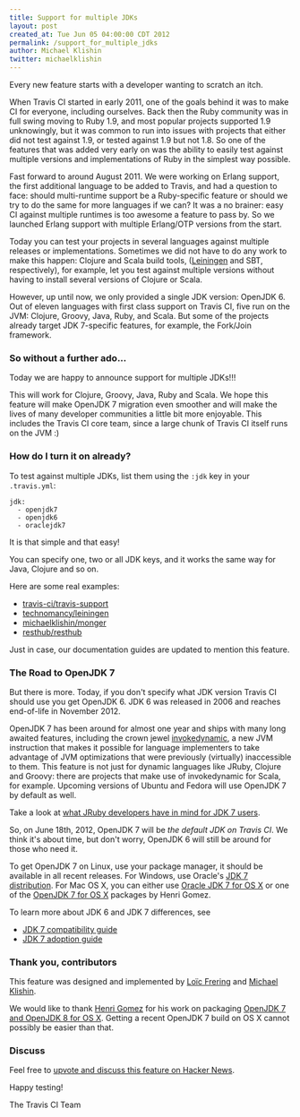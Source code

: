 ```yaml
---
title: Support for multiple JDKs
layout: post
created_at: Tue Jun 05 04:00:00 CDT 2012
permalink: /support_for_multiple_jdks
author: Michael Klishin
twitter: michaelklishin
---
```


Every new feature starts with a developer wanting to scratch an itch.

When Travis CI started in early 2011, one of the goals behind it was to make CI for everyone, including ourselves. Back then the Ruby community was in full swing moving to Ruby 1.9, and most popular projects supported 1.9 unknowingly, but it was common to run into issues with projects that either did not test against 1.9, or tested against 1.9 but not 1.8. So one of the features that was added very early on was the ability to easily test against multiple versions and implementations of Ruby in the simplest way possible.

Fast forward to around August 2011. We were working on Erlang support, the first additional language to be added to Travis, and had a question to face: should multi-runtime support be a Ruby-specific feature or should we try to do the same for more languages if we can? It was a no brainer: easy CI against multiple runtimes is too awesome a feature to pass by. So we launched Erlang support with multiple Erlang/OTP versions from the start.

Today you can test your projects in several languages against multiple releases or implementations. Sometimes we did not have to do any work to make this happen: Clojure and Scala build tools, ([Leiningen](http://leiningen.org) and SBT, respectively), for example, let you test against multiple versions without having to install several versions of Clojure or Scala.

However, up until now, we only provided a single JDK version: OpenJDK 6. Out of eleven languages with first class support on Travis CI, five run on the JVM: Clojure, Groovy, Java, Ruby, and Scala. But some of the projects already target JDK 7-specific features, for example, the Fork/Join framework.

### So without a further ado...

Today we are happy to announce support for multiple JDKs!!!

This will work for Clojure, Groovy, Java, Ruby and Scala. We hope this feature will make OpenJDK 7 migration even smoother and will make the lives of many developer communities a little bit more enjoyable. This includes the Travis CI core team, since a large chunk of Travis CI itself runs on the JVM :)


### How do I turn it on already?

To test against multiple JDKs, list them using the `:jdk` key in your `.travis.yml`:

    jdk:
      - openjdk7
      - openjdk6
      - oraclejdk7

It is that simple and that easy!

You can specify one, two or all JDK keys, and it works the same way for Java, Clojure and so on.

Here are some real examples:

 * [travis-ci/travis-support](https://github.com/travis-ci/travis-support/blob/master/.travis.yml)
 * [technomancy/leiningen](https://github.com/technomancy/leiningen/blob/master/.travis.yml)
 * [michaelklishin/monger](https://github.com/michaelklishin/monger/blob/master/.travis.yml)
 * [resthub/resthub](https://github.com/resthub/resthub-spring-stack/blob/master/.travis.yml)

Just in case, our documentation guides are updated to mention this feature.


### The Road to OpenJDK 7

But there is more. Today, if you don't specify what JDK version Travis CI should use you get OpenJDK 6. JDK 6 was released in 2006 and reaches
end-of-life in November 2012. 

OpenJDK 7 has been around for almost one year and ships with many long awaited features, including the crown jewel  [invokedynamic](http://download.oracle.com/javase/7/docs/technotes/guides/vm/multiple-language-support.html), a new JVM instruction that makes it possible for language implementers to take advantage of JVM optimizations that were previously (virtually) inaccessible to them. This feature is not just for dynamic languages like JRuby, Clojure and Groovy: there are projects that make use of invokedynamic for Scala, for example. Upcoming versions of Ubuntu and Fedora will use OpenJDK 7 by default as well. 

Take a look at [what JRuby developers have in mind for JDK 7 users](http://blog.headius.com/2011/08/jruby-and-java-7-what-to-expect.html).

So, on June 18th, 2012, OpenJDK 7 will be *the default JDK on Travis CI*. We think it's about time, but don't worry, OpenJDK 6 will still be around for those who need it.

To get OpenJDK 7 on Linux, use your package manager, it should be available in all recent releases. For Windows, use Oracle's [JDK 7 distribution](http://www.oracle.com/technetwork/java/javase/downloads/jdk-7u4-downloads-1591156.html).
For Mac OS X, you can either use [Oracle JDK 7 for OS X](http://www.oracle.com/technetwork/java/javase/downloads/jdk-7u4-downloads-1591156.html) or one of the [OpenJDK 7 for OS X](http://code.google.com/p/openjdk-osx-build/) packages by Henri Gomez.

To learn more about JDK 6 and JDK 7 differences, see

 * [JDK 7 compatibility guide](http://www.oracle.com/technetwork/java/javase/compatibility-417013.html)
 * [JDK 7 adoption guide](http://docs.oracle.com/javase/7/docs/webnotes/adoptionGuide/index.html)


### Thank you, contributors

This feature was designed and implemented by [Loïc Frering](http://twitter.com/loicfrering) and [Michael Klishin](http://twitter.com/michaelklishin).

We would like to thank [Henri Gomez](http://twitter.com/hgomez) for his work on packaging [OpenJDK 7 and OpenJDK 8 for OS X](http://code.google.com/p/openjdk-osx-build/). Getting a recent
OpenJDK 7 build on OS X cannot possibly be easier than that.


### Discuss

Feel free to [upvote and discuss this feature on Hacker News](http://news.ycombinator.com/item?id=4068927).


Happy testing!


The Travis CI Team
